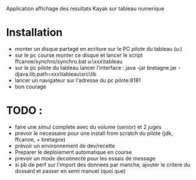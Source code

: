 Application affichage des resultats Kayak sur tableau numerique

Installation
==================================

 + monter un disque partagé en ecriture sur le PC pilote du tableau (u:\)
 + sur le pc course monter ce disque et lancer le script ffcanoe/synchro/synchro.bat u:\xxx\tableau
 + sur le pc pilote du tableau lancer l'interface : java -jar bretagne.jar -djava.lib.path=xxx\tableau\src\lib
 + lancer un navigateur sur l'adresse du pc pilote:8181
 + bon courage
 
TODO :
======

 + faire une simul complete avec du volume (senior) et 2 juges
 + prevoir le necessaire pour une install from scratch du pilote (jdk, ffcanoe, + bretagne)
 + prévoir un environnement de dev/recette
 + Preparer le deploiement automatique en course
 + prevoir un mode deconnecté pour les essais de message
 + si pb de perf sur l'import des donnees par manche, ajouter le critere du dossard et passer en semi manuel (quoi que)